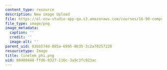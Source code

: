 ```yaml
---
content_type: resource
description: New image Upload
file: https://ol-ocw-studio-app-qa.s3.amazonaws.com/courses/16-90-computational-methods-in-aerospace-engineering-spring-2014/80400448ffd69327116c3a9c3fc923ac_linelem_phi.png
file_type: image/png
image_metadata:
  caption: ''
  credit: ''
  image-alt: ''
parent_uid: 03bb574d-085a-6995-0b35-3c2a70257228
resourcetype: Image
title: linelem_phi.png
uid: 80400448-ffd6-9327-116c-3a9c3fc923ac
---
```

